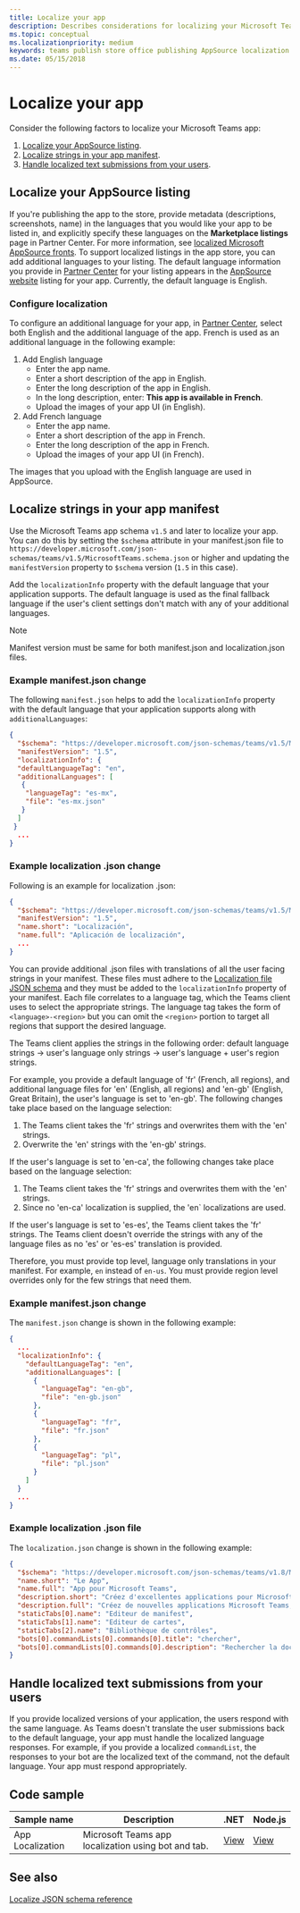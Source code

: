 ```yaml
---
title: Localize your app
description: Describes considerations for localizing your Microsoft Teams app.
ms.topic: conceptual
ms.localizationpriority: medium
keywords: teams publish store office publishing AppSource localization language
ms.date: 05/15/2018
---
```

# Localize your app

Consider the following factors to localize your Microsoft Teams app:

1. [Localize your AppSource listing](#localize-your-appsource-listing).
1. [Localize strings in your app manifest](#localize-strings-in-your-app-manifest).
1. [Handle localized text submissions from your users](#handle-localized-text-submissions-from-your-users).

## Localize your AppSource listing

If you're publishing the app to the store, provide metadata (descriptions, screenshots, name) in the languages that you would like your app to be listed in, and explicitly specify these languages on the **Marketplace listings** page in Partner Center. For more information, see [localized Microsoft AppSource fronts](/office/dev/store/prepare-localized-solutions#localized-microsoft-appsource-fronts). To support localized listings in the app store, you can add additional languages to your listing. The default language information you provide in [Partner Center](/office/dev/store/submit-to-appsource-via-partner-center) for your listing appears in the [AppSource website](https://appsource.microsoft.com/marketplace/apps?product=office%3Bteams&page=1 "AppSource is one place for all your team needs. bring everything together including chats, meetings, calls, files, and tools to enable more productive teamwork.") listing for your app. Currently, the default language is English.

### Configure localization

To configure an additional language for your app, in [Partner Center](/office/dev/store/submit-to-appsource-via-partner-center), select both English and the additional language of the app. French is used as an additional language in the following example:

1. Add English language
    * Enter the app name.
    * Enter a short description of the app in English.
    * Enter the long description of the app in English.
    * In the long description, enter: **This app is available in French**.
    * Upload the images of your app UI (in English).
2. Add French language
    * Enter the app name.
    * Enter a short description of the app in French.
    * Enter the long description of the app in French.
    * Upload the images of your app UI (in French).

The images that you upload with the English language are used in AppSource.

## Localize strings in your app manifest

Use the Microsoft Teams app schema `v1.5` and later to localize your app. You can do this by setting the `$schema` attribute in your manifest.json file to `https://developer.microsoft.com/json-schemas/teams/v1.5/MicrosoftTeams.schema.json` or higher and updating the `manifestVersion` property to `$schema` version (`1.5` in this case).

Add the `localizationInfo` property with the default language that your application supports. The default language is used as the final fallback language if the user's client settings don't match with any of your additional languages.

> [!NOTE]
> Manifest version must be same for both manifest.json and localization.json files.

### Example manifest.json change

The following `manifest.json` helps to add the `localizationInfo` property with the default language that your application supports along with `additionalLanguages`:

```json
{
  "$schema": "https://developer.microsoft.com/json-schemas/teams/v1.5/MicrosoftTeams.schema.json",
  "manifestVersion": "1.5",
  "localizationInfo": {
  "defaultLanguageTag": "en",
  "additionalLanguages": [
   {
    "languageTag": "es-mx",
    "file": "es-mx.json"
   }
  ]
 }
  ...
}
```

### Example localization .json change

Following is an example for localization .json:

```json
{
  "$schema": "https://developer.microsoft.com/json-schemas/teams/v1.5/MicrosoftTeams.Localization.schema.json",
  "manifestVersion": "1.5",
  "name.short": "Localización",
  "name.full": "Aplicación de localización",
  ...
}
```

You can provide additional .json files with translations of all the user facing strings in your manifest. These files must adhere to the [Localization file JSON schema](../../resources/schema/localization-schema.md) and they must be added to the `localizationInfo` property of your manifest. Each file correlates to a language tag, which the Teams client uses to select the appropriate strings. The language tag takes the form of `<language>-<region>` but you can omit the `<region>` portion to target all regions that support the desired language.

The Teams client applies the strings in the following order:
default language strings -> user's language only strings -> user's language + user's region strings.

For example, you provide a default language of 'fr' (French, all regions), and additional language files for 'en' (English, all regions) and 'en-gb' (English, Great Britain), the user's language is set to 'en-gb'. The following changes take place based on the language selection:

1. The Teams client takes the 'fr' strings and overwrites them with the 'en' strings.
1. Overwrite the 'en' strings with the 'en-gb' strings.

If the user's language is set to 'en-ca', the following changes take place based on the language selection:

1. The Teams client takes the 'fr' strings and overwrites them with the 'en' strings.
1. Since no 'en-ca' localization is supplied, the 'en` localizations are used.

If the user's language is set to 'es-es', the Teams client takes the 'fr' strings. The Teams client doesn't override the strings with any of the language files as no 'es' or 'es-es' translation is provided.

Therefore, you must provide top level, language only translations in your manifest. For example, `en` instead of `en-us`. You must provide region level overrides only for the few strings that need them.

### Example manifest.json change

The `manifest.json` change is shown in the following example:

```json
{
  ...
  "localizationInfo": {
    "defaultLanguageTag": "en",
    "additionalLanguages": [
      {
        "languageTag": "en-gb",
        "file": "en-gb.json"
      },
      {
        "languageTag": "fr",
        "file": "fr.json"
      },
      {
        "languageTag": "pl",
        "file": "pl.json"
      }
    ]
  }
  ...
}
```

### Example localization .json file

 The `localization.json` change is shown in the following example:

```json
{
  "$schema": "https://developer.microsoft.com/json-schemas/teams/v1.8/MicrosoftTeams.Localization.schema.json",
  "name.short": "Le App",
  "name.full": "App pour Microsoft Teams",
  "description.short": "Créez d'excellentes applications pour Microsoft Teams avec App.",
  "description.full": "Créez de nouvelles applications Microsoft Teams, concevez et prévisualisez des cartes bot, et explorez la documentation avec App.",
  "staticTabs[0].name": "Editeur de manifest",
  "staticTabs[1].name": "Editeur de cartes",
  "staticTabs[2].name": "Bibliothèque de contrôles",
  "bots[0].commandLists[0].commands[0].title": "chercher",
  "bots[0].commandLists[0].commands[0].description": "Rechercher la documentation Teams pertinente"
}
```

## Handle localized text submissions from your users

If you provide localized versions of your application, the users respond with the same language. As Teams doesn't translate the user submissions back to the default language, your app must handle the localized language responses. For example, if you provide a localized `commandList`, the responses to your bot are the localized text of the command, not the default language. Your app must respond appropriately.

## Code sample

| Sample name | Description | .NET | Node.js |
|-------------|-------------|------|------|
| App Localization | Microsoft Teams app localization using bot and tab. | [View](https://github.com/OfficeDev/Microsoft-Teams-Samples/tree/main/samples/app-localization/csharp) |[View](https://github.com/OfficeDev/Microsoft-Teams-Samples/tree/main/samples/app-localization/nodejs) |

## See also

[Localize JSON schema reference](~/resources/schema/localization-schema.md)
